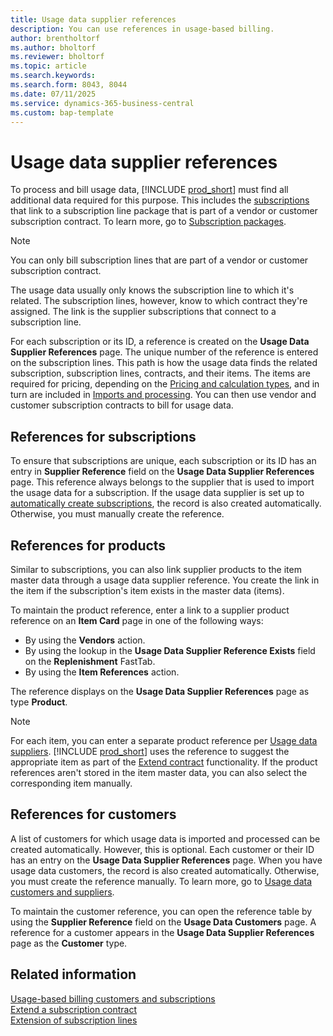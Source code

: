 ```yaml
---
title: Usage data supplier references
description: You can use references in usage-based billing.
author: brentholtorf
ms.author: bholtorf
ms.reviewer: bholtorf
ms.topic: article
ms.search.keywords: 
ms.search.form: 8043, 8044
ms.date: 07/11/2025
ms.service: dynamics-365-business-central
ms.custom: bap-template
---
```


# Usage data supplier references

To process and bill usage data, [!INCLUDE [prod_short](../../includes/prod_short.md)] must find all additional data required for this purpose. This includes the [subscriptions](customers-subscriptions.md) that link to a subscription line package that is part of a vendor or customer subscription contract. To learn more, go to [Subscription packages](service-commitments.md#subscription-packages).

> [!NOTE]
> You can only bill subscription lines that are part of a vendor or customer subscription contract.

The usage data usually only knows the subscription line to which it's related. The subscription lines, however, know to which contract they're assigned. The link is the supplier subscriptions that connect to a subscription line.

For each subscription or its ID, a reference is created on the **Usage Data Supplier References** page. The unique number of the reference is entered on the subscription lines. This path is how the usage data finds the related subscription, subscription lines, contracts, and their items. The items are required for pricing, depending on the [Pricing and calculation types​](../../SRB/masterdata/service-commitments.md#pricing-and-calculation-types), and in turn are included in [Imports and processing](../processing-usage-data/imports-processing.md). You can then use vendor and customer subscription contracts to bill for usage data.

## References for subscriptions

To ensure that subscriptions are unique, each subscription or its ID has an entry in **Supplier Reference** field on the **Usage Data Supplier References** page. This reference always belongs to the supplier that is used to import the usage data for a subscription. If the usage data supplier is set up to [automatically create subscriptions](customers-subscriptions.md#usage-data-subscriptions), the record is also created automatically. Otherwise, you must manually create the reference.

## References for products

Similar to subscriptions, you can also link supplier products to the item master data through a usage data supplier reference. You create the link in the item if the subscription's item exists in the master data (items).

To maintain the product reference, enter a link to a supplier product reference on an **Item Card** page in one of the following ways:

* By using the **Vendors** action.
* By using the lookup in the **Usage Data Supplier Reference Exists** field on the **Replenishment** FastTab.
* By using the **Item References** action.

The reference displays on the **Usage Data Supplier References** page as type **Product**.

> [!NOTE]
> For each item, you can enter a separate product reference per [Usage data suppliers](suppliers.md). [!INCLUDE [prod_short](../../includes/prod_short.md)] uses the reference to suggest the appropriate item as part of the [Extend contract](../processing-usage-data/extend-contract.md) functionality. If the product references aren't stored in the item master data, you can also select the corresponding item manually.

## References for customers

A list of customers for which usage data is imported and processed can be created automatically. However, this is optional. Each customer or their ID has an entry on the **Usage Data Supplier References** page. When you have usage data customers, the record is also created automatically. Otherwise, you must create the reference manually. To learn more, go to [Usage data customers and suppliers](customers-subscriptions.md#usage-data-customers-and-suppliers).

To maintain the customer reference, you can open the reference table by using the **Supplier Reference** field on the **Usage Data Customers** page. A reference for a customer appears in the **Usage Data Supplier References** page as the **Customer** type.

## Related information

[Usage-based billing customers and subscriptions](customers-subscriptions.md)  
[Extend a subscription contract](../processing-usage-data/extend-contract.md)  
[Extension of subscription lines](service-commitments.md)  
